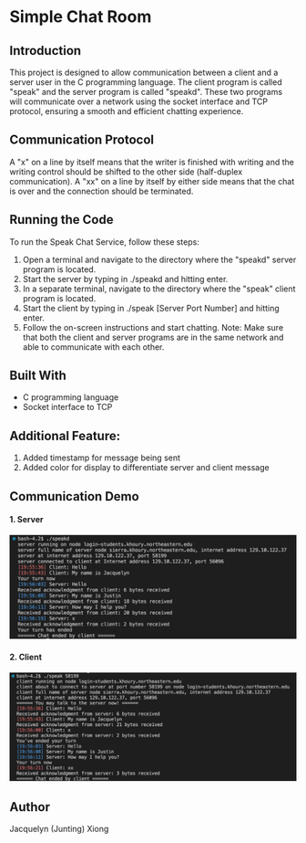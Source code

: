 # Simple Chat Room


## Introduction
This project is designed to allow communication between a client and a server user in the C programming language. The client program is called "speak" and the server program is called "speakd". These two programs will communicate over a network using the socket interface and TCP protocol, ensuring a smooth and efficient chatting experience.

 
## Communication Protocol
A "x" on a line by itself means that the writer is finished with writing and the writing control should be shifted to the other side (half-duplex communication). A "xx" on a line by itself by either side means that the chat is over and the connection should be terminated.


## Running the Code
To run the Speak Chat Service, follow these steps:

1. Open a terminal and navigate to the directory where the "speakd" server program is located.
2. Start the server by typing in ./speakd and hitting enter.
3. In a separate terminal, navigate to the directory where the "speak" client program is located.
4. Start the client by typing in ./speak [Server Port Number] and hitting enter.
5. Follow the on-screen instructions and start chatting.
Note: Make sure that both the client and server programs are in the same network and able to communicate with each other.


## Built With
* C programming language
* Socket interface to TCP


## Additional Feature:
1. Added timestamp for message being sent
2. Added color for display to differentiate server and client message


## Communication Demo

#### 1. Server
![Server](screenshots/server.png)
#### 2. Client
![Client](screenshots/client.png)


## Author
Jacquelyn (Junting) Xiong
